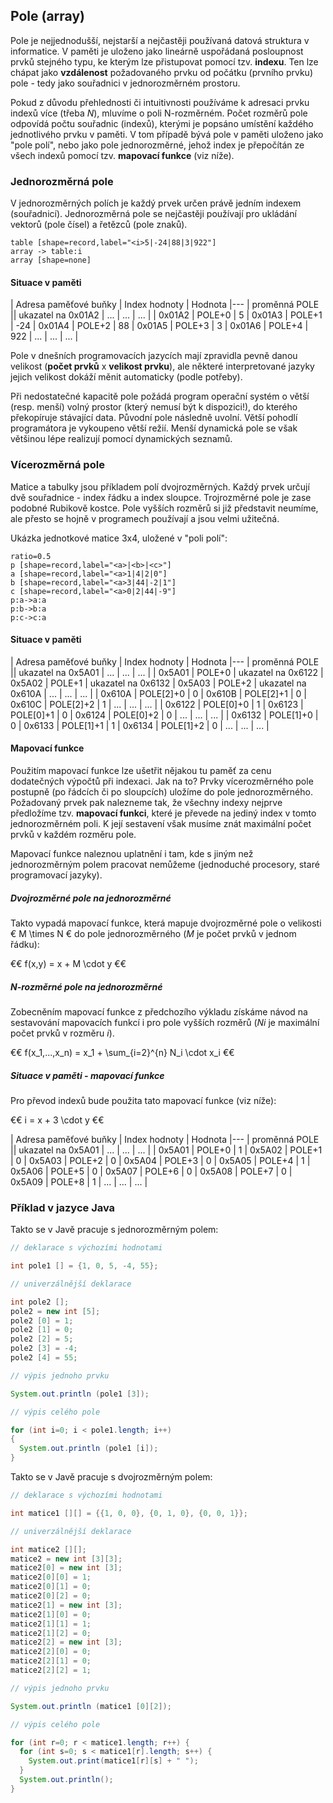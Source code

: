 ## Pole (array)

Pole je nejjednodušší, nejstarší a nejčastěji používaná datová struktura v informatice. V paměti je uloženo jako lineárně uspořádaná posloupnost prvků stejného typu, ke kterým lze přistupovat pomocí tzv. **indexu**. Ten lze chápat jako **vzdálenost** požadovaného prvku od počátku (prvního prvku) pole - tedy jako souřadnici v jednorozměrném prostoru.

Pokud z důvodu přehlednosti či intuitivnosti používáme k adresaci prvku indexů více (třeba *N*), mluvíme o poli N-rozměrném. Počet rozměrů pole odpovídá počtu souřadnic (indexů), kterými je popsáno umístění každého jednotlivého prvku v paměti. V tom případě bývá pole v paměti uloženo jako "pole polí", nebo jako pole jednorozměrné, jehož index je přepočítán ze všech indexů pomocí tzv. **mapovací funkce** (viz níže).

### Jednorozměrná pole

V jednorozměrných polích je každý prvek určen právě jedním indexem (souřadnicí). Jednorozměrná pole se nejčastěji používají pro ukládání vektorů (pole čísel) a řetězců (pole znaků).

```dot:digraph
table [shape=record,label="<i>5|-24|88|3|922"]
array -> table:i 
array [shape=none]
```

#### Situace v paměti

| Adresa paměťové buňky | Index hodnoty | Hodnota
|---
| proměnná POLE || ukazatel na 0x01A2
| ... | ... | ... |
| 0x01A2 | POLE+0 | 5
| 0x01A3 | POLE+1 | -24
| 0x01A4 | POLE+2 | 88
| 0x01A5 | POLE+3 | 3
| 0x01A6 | POLE+4 | 922
| ... | ... | ... |

Pole v dnešních programovacích jazycích mají zpravidla pevně danou velikost (**počet prvků** x **velikost prvku**), ale některé interpretované jazyky jejich velikost dokáží měnit automaticky (podle potřeby).

Při nedostatečné kapacitě pole požádá program operační systém o větší (resp. menší) volný prostor (který nemusí být k dispozici!), do kterého překopíruje stávající data. Původní pole následně uvolní. Větší pohodlí programátora je vykoupeno větší režií. Menší dynamická pole se však většinou lépe realizují pomocí dynamických seznamů.

### Vícerozměrná pole

Matice a tabulky jsou příkladem polí dvojrozměrných. Každý prvek určují dvě souřadnice - index řádku a index sloupce. Trojrozměrné pole je zase podobné Rubikově kostce. Pole vyšších rozměrů si již představit neumíme, ale přesto se hojně v programech používají a jsou velmi užitečná.

Ukázka jednotkové matice 3x4, uložené v "poli polí":

```dot:digraph
ratio=0.5
p [shape=record,label="<a>|<b>|<c>"]
a [shape=record,label="<a>1|4|2|0"]
b [shape=record,label="<a>3|44|-2|1"]
c [shape=record,label="<a>0|2|44|-9"]
p:a->a:a
p:b->b:a
p:c->c:a
```

#### Situace v paměti

| Adresa paměťové buňky | Index hodnoty | Hodnota
|---
| proměnná POLE || ukazatel na 0x5A01
| ... | ... | ... |
| 0x5A01 | POLE+0 | ukazatel na 0x6122
| 0x5A02 | POLE+1 | ukazatel na 0x6132
| 0x5A03 | POLE+2 | ukazatel na 0x610A
| ... | ... | ... |
| 0x610A | POLE[2]+0 | 0
| 0x610B | POLE[2]+1 | 0
| 0x610C | POLE[2]+2 | 1
| ... | ... | ... |
| 0x6122 | POLE[0]+0 | 1
| 0x6123 | POLE[0]+1 | 0
| 0x6124 | POLE[0]+2 | 0
| ... | ... | ... |
| 0x6132 | POLE[1]+0 | 0
| 0x6133 | POLE[1]+1 | 1
| 0x6134 | POLE[1]+2 | 0
| ... | ... | ... |

#### Mapovací funkce

Použitím mapovací funkce lze ušetřit nějakou tu paměť za cenu dodatečných výpočtů při indexaci. Jak na to? Prvky vícerozměrného pole postupně (po řádcích či po sloupcích) uložíme do pole jednorozměrného. Požadovaný prvek pak nalezneme tak, že všechny indexy nejprve předložíme tzv. **mapovací funkci**, které je převede na jediný index v tomto jednorozměrném poli. K její sestavení však musíme znát maximální počet prvků v každém rozměru pole.

Mapovací funkce naleznou uplatnění i tam, kde s jiným než jednorozměrným polem pracovat nemůžeme (jednoduché procesory, staré programovací jazyky).

##### Dvojrozměrné pole na jednorozměrné

Takto vypadá mapovací funkce, která mapuje dvojrozměrné pole o velikosti € M \times N € do pole jednorozměrného (*M* je počet prvků v jednom řádku):

€€ f(x,y) = x + M \cdot y €€

##### N-rozměrné pole na jednorozměrné

Zobecněním mapovací funkce z předchozího výkladu získáme návod na sestavování mapovacích funkcí i pro pole vyšších rozměrů (*Ni* je maximální počet prvků v rozměru *i*).

€€ f(x_1,...,x_n) = x_1 + \sum_{i=2}^{n} N_i \cdot x_i €€

##### Situace v paměti - mapovací funkce

Pro převod indexů bude použita tato mapovací funkce (viz níže):

€€ i = x + 3 \cdot y €€

| Adresa paměťové buňky | Index hodnoty | Hodnota
|---
| proměnná POLE || ukazatel na 0x5A01
| ... | ... | ... |
| 0x5A01 | POLE+0 | 1
| 0x5A02 | POLE+1 | 0
| 0x5A03 | POLE+2 | 0
| 0x5A04 | POLE+3 | 0
| 0x5A05 | POLE+4 | 1
| 0x5A06 | POLE+5 | 0
| 0x5A07 | POLE+6 | 0
| 0x5A08 | POLE+7 | 0
| 0x5A09 | POLE+8 | 1
| ... | ... | ... |

### Příklad v jazyce Java

Takto se v Javě pracuje s jednorozměrným polem:

```java
// deklarace s výchozími hodnotami

int pole1 [] = {1, 0, 5, -4, 55};

// univerzálnější deklarace

int pole2 [];
pole2 = new int [5];
pole2 [0] = 1;
pole2 [1] = 0;
pole2 [2] = 5;
pole2 [3] = -4;
pole2 [4] = 55;

// výpis jednoho prvku

System.out.println (pole1 [3]);

// výpis celého pole

for (int i=0; i < pole1.length; i++)
{
  System.out.println (pole1 [i]);
}
```

Takto se v Javě pracuje s dvojrozměrným polem:

```java
// deklarace s výchozími hodnotami

int matice1 [][] = {{1, 0, 0}, {0, 1, 0}, {0, 0, 1}};

// univerzálnější deklarace

int matice2 [][];
matice2 = new int [3][3];
matice2[0] = new int [3];
matice2[0][0] = 1;
matice2[0][1] = 0;
matice2[0][2] = 0;
matice2[1] = new int [3];
matice2[1][0] = 0;
matice2[1][1] = 1;
matice2[1][2] = 0;
matice2[2] = new int [3];
matice2[2][0] = 0;
matice2[2][1] = 0;
matice2[2][2] = 1;

// výpis jednoho prvku

System.out.println (matice1 [0][2]);

// výpis celého pole

for (int r=0; r < matice1.length; r++) {
  for (int s=0; s < matice1[r].length; s++) {
    System.out.print(matice1[r][s] + " ");
  }
  System.out.println();
}
```
